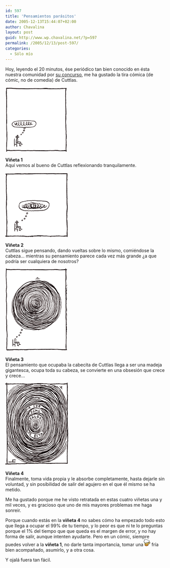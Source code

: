 ```yaml
---
id: 597
title: 'Pensamientos parásitos'
date: 2005-12-13T15:44:07+02:00
author: Chavalina
layout: post
guid: http://www.wp.chavalina.net/?p=597
permalink: /2005/12/13/post-597/
categories:
  - Sólo mío
---
```

Hoy, leyendo el 20 minutos, ése periódico tan bien conocido en ésta nuestra comunidad por <a href="http://www.chavalina.net/comentar.php?idpost=488" target="_blank">su concurso</a>, me ha gustado la tira cómica (de cómic, no de comedia) de Cuttlas.

<p class="imgcentro">
  <img src="/imagenes/fotos/cuttlas-dic-1.gif" alt="Cuttlas comienza a pensar" />
</p>

**Vi&ntilde;eta 1**  
Aquí vemos al bueno de Cuttlas reflexionando tranquilamente.

<p class="imgcentro">
  <img src="/imagenes/fotos/cuttlas-dic-2.gif" alt="Cuttlas piensa más y más" />
</p>

**Vi&ntilde;eta 2**  
Cuttlas sigue pensando, dando vueltas sobre lo mismo, comiéndose la cabeza… mientras su pensamiento parece cada vez más grande &iquest;a que podría ser cualquiera de nosotros?

<p class="imgcentro">
  <img src="/imagenes/fotos/cuttlas-dic-3.gif" alt="La madeja de pensamientos crece" />
</p>

**Vi&ntilde;eta 3**  
El pensamiento que ocupaba la cabecita de Cuttlas llega a ser una madeja gigantesca, ocupa toda su cabeza, se convierte en una obsesión que crece y crece…

<p class="imgcentro">
  <img src="/imagenes/fotos/cuttlas-dic-4.gif" alt="&iquest;Y ahora cómo salgo de ésta?" />
</p>

**Vi&ntilde;eta 4**  
Finalmente, toma vida propia y le absorbe completamente, hasta dejarle sin voluntad, y sin posibilidad de salir del agujero en el que él mismo se ha metido.

Me ha gustado porque me he visto retratada en estas cuatro vi&ntilde;etas una y mil veces, y es gracioso que uno de mis mayores problemas me haga sonreir.

Porque cuando estás en la **vi&ntilde;eta 4** no sabes cómo ha empezado todo esto que llega a ocupar el 99% de tu tiempo, y lo peor es que ni te lo preguntas porque el 1% del tiempo que que queda es el margen de error, y no hay forma de salir, aunque intenten ayudarte. Pero en un cómic, siempre puedes volver a la **vi&ntilde;eta 1**, no darle tanta importancia, tomar una![cerveza](/imagenes/emoticonos/cerveza.gif) fría bien acompa&ntilde;ado, asumirlo, y a otra cosa.

Y ojalá fuera tan fácil.